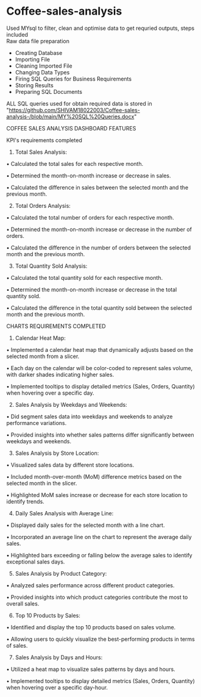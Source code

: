 # Coffee-sales-analysis

Used MYsql to filter, clean and optimise data to get requried outputs, steps included  
Raw data file preparation
- Creating Database
- Importing File
- Cleaning Imported File
- Changing Data Types
- Firing SQL Queries for Business Requirements
- Storing Results
- Preparing SQL Documents
  
ALL SQL queries used for obtain required data is stored in "https://github.com/SHIVAM18022003/Coffee-sales-analysis-/blob/main/MY%20SQL%20Queries.docx"

COFFEE SALES ANALYSIS DASHBOARD FEATURES

KPI's requirements completed
1. Total Sales Analysis:

• Calculated the total sales for each respective month.

• Determined the month-on-month increase or decrease in sales.

• Calculated the difference in sales between the selected month and the previous month.

2. Total Orders Analysis:

• Calculated the total number of orders for each respective month.

• Determined the month-on-month increase or decrease in the number of orders.

• Calculated the difference in the number of orders between the selected month and the previous month.

3. Total Quantity Sold Analysis:

• Calculated the total quantity sold for each respective month.

• Determined the month-on-month increase or decrease in the total quantity sold.

• Calculated the difference in the total quantity sold between the selected month and the previous month.

CHARTS REQUIREMENTS COMPLETED

1. Calendar Heat Map:

• Implemented a calendar heat map that dynamically adjusts based on the selected month from a slicer.

• Each day on the calendar will be color-coded to represent sales volume, with darker shades indicating higher sales.

• Implemented tooltips to display detailed metrics (Sales, Orders, Quantity) when hovering over a specific day.

2. Sales Analysis by Weekdays and Weekends:

• Did segment sales data into weekdays and weekends to analyze performance variations.

• Provided insights into whether sales patterns differ significantly between weekdays and weekends.

3. Sales Analysis by Store Location:

• Visualized sales data by different store locations.

• Included month-over-month (MoM) difference metrics based on the selected month in the slicer.

• Highlighted MoM sales increase or decrease for each store location to identify trends.

4. Daily Sales Analysis with Average Line:

• Displayed daily sales for the selected month with a line chart.

• Incorporated an average line on the chart to represent the average daily sales.

• Highlighted bars exceeding or falling below the average sales to identify exceptional sales days.

5. Sales Analysis by Product Category:

• Analyzed sales performance across different product categories.

• Provided insights into which product categories contribute the most to overall sales.

6. Top 10 Products by Sales:

• Identified and display the top 10 products based on sales volume.

• Allowing users to quickly visualize the best-performing products in terms of sales.

7. Sales Analysis by Days and Hours:

• Utilized a heat map to visualize sales patterns by days and hours.

• Implemented tooltips to display detailed metrics (Sales, Orders, Quantity) when hovering over a specific day-hour.
